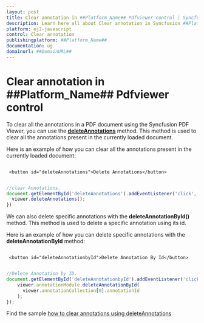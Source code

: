 ```yaml
---
layout: post
title: Clear annotation in ##Platform_Name## Pdfviewer control | Syncfusion
description: Learn here all about Clear annotation in Syncfusion ##Platform_Name## Pdfviewer control of Syncfusion Essential JS 2 and more.
platform: ej2-javascript
control: Clear annotation 
publishingplatform: ##Platform_Name##
documentation: ug
domainurl: ##DomainURL##
---
```


# Clear annotation in ##Platform_Name## Pdfviewer control

To clear all the annotations in a PDF document using the Syncfusion PDF Viewer, you can use the [**deleteAnnotations**](https://helpej2.syncfusion.com/documentation/api/pdfviewer/#deleteannotations) method. This method is used to clear all the annotations present in the currently loaded document.

Here is an example of how you can clear all the annotations present in the currently loaded document:

```

 <button id="deleteAnnotations">Delete Annotations</button>

```

```javascript

//clear Annotations.
document.getElementById('deleteAnnotations').addEventListener('click',()=> {
  viewer.deleteAnnotations();
})

```

We can also delete specific annotations with the **deleteAnnotationById()** method. This method is used to delete a specific annotation using its id.

Here is an example of how you can delete specific annotations with the **deleteAnnotationById** method:

```

 <button id="deleteAnnotationbyId">Delete Annotation By Id</button>

```

```javascript

//Delete Annotation by ID.
document.getElementById('deleteAnnotationbyId').addEventListener('click', () => {
    viewer.annotationModule.deleteAnnotationById(
      viewer.annotationCollection[0].annotationId
    );
});

```

Find the sample [how to clear annotations using deleteAnnotations](https://stackblitz.com/edit/js-mctbeq?file=index.js)